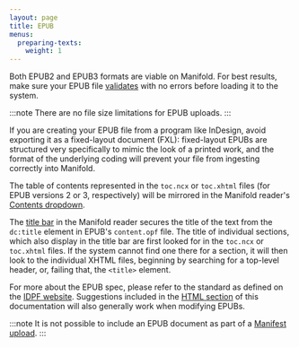```yaml
---
layout: page
title: EPUB
menus:
  preparing-texts:
    weight: 1
---
```


Both EPUB2 and EPUB3 formats are viable on Manifold. For best results, make sure your EPUB file [validates](http://validator.idpf.org/) with no errors before loading it to the system.

:::note
There are no file size limitations for EPUB uploads.
:::

If you are creating your EPUB file from a program like InDesign, avoid exporting it as a fixed-layout document (FXL): fixed-layout EPUBs are structured very specifically to mimic the look of a printed work, and the format of the underlying coding will prevent your file from ingesting correctly into Manifold.

The table of contents represented in the `toc.ncx` or `toc.xhtml` files (for EPUB versions 2 or 3, respectively) will be mirrored in the Manifold reader's [Contents dropdown](/docs/reading/interface.html#contents).

The [title bar](/docs/reading/interface.html#title-bar) in the Manifold reader secures the title of the text from the `dc:title` element in EPUB's `content.opf` file. The title of individual sections, which also display in the title bar are first looked for in the `toc.ncx` or `toc.xhtml` files. If the system cannot find one there for a section, it will then look to the individual XHTML files, beginning by searching for a top-level header, or, failing that, the `<title>` element.

For more about the EPUB spec, please refer to the standard as defined on the [IDPF website](http://idpf.org/epub/31). Suggestions included in the [HTML section](/docs/projects/preparing/html) of this documentation will also generally work when modifying EPUBs. 

:::note
It is not possible to include an EPUB document as part of a <a href="/docs/projects/preparing/index.html#manifest">Manifest upload</a>.
:::
